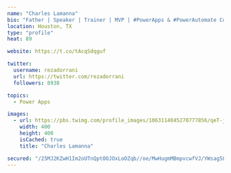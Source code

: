 ```yaml
---
name: "Charles Lamanna"
bio: "Father | Speaker | Trainer | MVP | #PowerApps & #PowerAutomate Community Super User | YouTuber Right-pointing triangle http://youtube.com/c/rezadorrani | Learn - Share - Clockwise rightwards and leftwards open circle arrows"
location: Houston, TX
type: "profile"
heat: 89

website: https://t.co/tAcqSdqguf

twitter:
  username: rezadorrani
  url: https://twitter.com/rezadorrani
  followers: 8938

topics:
  - Power Apps

images:
  - url: https://pbs.twimg.com/profile_images/1063114045270777856/qeT-jpWr_400x400.jpg
    width: 400
    height: 400
    isCached: true
    title: "Charles Lamanna"

secured: "/25MJ2KZwH1Im2oUTnQptOOJOxLoOZqb//oe/MwHugmMBmpvcwfVJ/YWsag5Le7RTJiymPXjnHS56kLRNs79YS0+thIqEQYKNyqYa8CLxmFBnzTbPvUh+lU3YxeIMKxOXvnwFlkJJYuvBnqdXWPMv2zZhkWFTiUynd/Pk6CFMENFCinxpJym4HzXix1z6sSvcJzBClvdl4jFoTEE9fIl2BVTGLkimxMe1V7CQ9xAFy1Gwvqj/wUOLCKgKaM+YoCoNYL0xrPbjHTVHb0GVT50WO/0VOUhqYSoCqPu4ZnlK4tVfVEzDDw7dL6G3VwrLbYyzChoNzGiBC2k5hzpgAILoeqMSQ/5ls1d4eLCvypf3Am9sS7AcjCMyvjEKRyltHL8DVCz/0LgwWJBrOfLB9Q3ebN3/AVISF/M+rSkPc7evkw=;s7Gp8KLc8eEercvru6fh3Q=="
---
```


